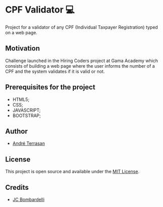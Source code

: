 
# CPF Validator :computer: 

Project for a validator of any CPF (Individual Taxpayer Registration) typed on a web page.

## Motivation

Challenge launched in the Hiring Coders project at Gama Academy which consists of building a web page where the user informs the number of a CPF and the system validates if it is valid or not.

## Prerequisites for the project

- HTML5;
- CSS;
- JAVASCRIPT;
- BOOTSTRAP;

## Author

- [André Terrasan](http://www.linkedin.com/in/andreterrasan)

## License

This project is open source and available under the [MIT License](LICENSE.md).

## Credits

- [JC Bombardelli](https://github.com/jcbombardelli/gama-no-javascript-basico)